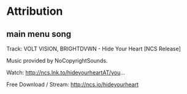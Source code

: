 # Attribution

## main menu song

Track: VOLT VISION, BRIGHTDVWN - Hide Your Heart [NCS Release]

Music provided by NoCopyrightSounds.

Watch: http://ncs.lnk.to/hideyourheartAT/you...

Free Download / Stream: http://ncs.io/hideyourheart